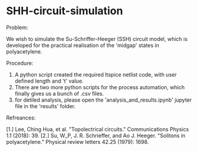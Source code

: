 # SHH-circuit-simulation

Problem: 

We wish to simulate the Su-Schriffer-Heeger (SSH) circuit model, which is developed for the practical realisation of the 'midgap' states in polyacetylene.

Procedure: 
1. A python script created the required ltspice netlist code, with user defined length and 't' value. 
2. There are two more python scripts for the process automation, which finally gives us a bunch of .csv files. 
3. for detiled analysis, please open the 'analysis_and_results.ipynb' jupyter file in the 'results' folder. 

Refreances:

[1.] Lee, Ching Hua, et al. "Topolectrical circuits." Communications Physics 1.1 (2018): 39.
[2.] Su, W_P, J. R. Schrieffer, and Ao J. Heeger. "Solitons in polyacetylene." Physical review letters 42.25 (1979): 1698.
